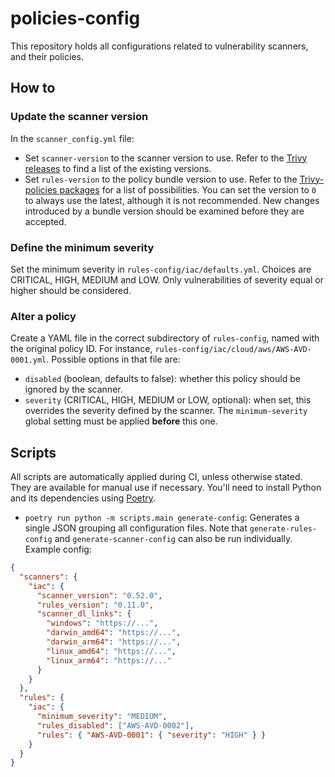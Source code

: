# policies-config

This repository holds all configurations related to vulnerability scanners, and their policies.

## How to

### Update the scanner version

In the `scanner_config.yml` file:

- Set `scanner-version` to the scanner version to use. Refer to the [Trivy releases](https://github.com/aquasecurity/trivy/releases) to find a list of the existing versions.
- Set `rules-version` to the policy bundle version to use. Refer to the [Trivy-policies packages](https://github.com/aquasecurity/trivy-checks/pkgs/container/trivy-policies) for a list of possibilities. You can set the version to `0` to always use the latest, although it is not recommended. New changes introduced by a bundle version should be examined before they are accepted.

### Define the minimum severity

Set the minimum severity in `rules-config/iac/defaults.yml`. Choices are CRITICAL, HIGH, MEDIUM and LOW. Only vulnerabilities of severity equal or higher should be considered.

### Alter a policy

Create a YAML file in the correct subdirectory of `rules-config`, named with the original policy ID. For instance, `rules-config/iac/cloud/aws/AWS-AVD-0001.yml`.
Possible options in that file are:

- `disabled` (boolean, defaults to false): whether this policy should be ignored by the scanner.
- `severity` (CRITICAL, HIGH, MEDIUM or LOW, optional): when set, this overrides the severity defined by the scanner. The `minimum-severity` global setting must be applied **before** this one.

## Scripts

All scripts are automatically applied during CI, unless otherwise stated. They are available for manual use if necessary.
You'll need to install Python and its dependencies using [Poetry](https://python-poetry.org/docs/#installation).

- `poetry run python -m scripts.main generate-config`: Generates a single JSON grouping all configuration files. Note that `generate-rules-config` and `generate-scanner-config` can also be run individually. Example config:

```json
{
  "scanners": {
    "iac": {
      "scanner_version": "0.52.0",
      "rules_version": "0.11.0",
      "scanner_dl_links": {
        "windows": "https://...",
        "darwin_amd64": "https://...",
        "darwin_arm64": "https://...",
        "linux_amd64": "https://...",
        "linux_arm64": "https://..."
      }
    }
  },
  "rules": {
    "iac": {
      "minimum_severity": "MEDIUM",
      "rules_disabled": ["AWS-AVD-0002"],
      "rules": { "AWS-AVD-0001": { "severity": "HIGH" } }
    }
  }
}
```
